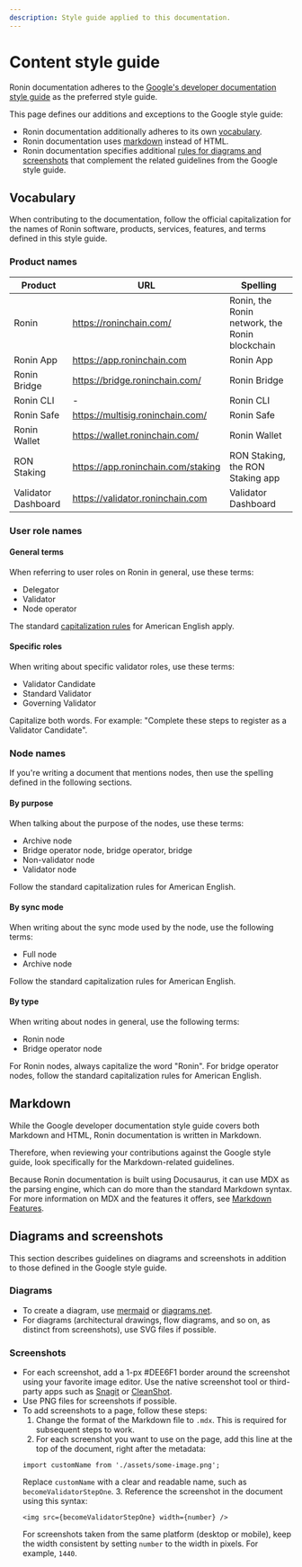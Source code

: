 ```yaml
---
description: Style guide applied to this documentation.
---
```


# Content style guide
Ronin documentation adheres to the [Google's developer documentation style guide](https://developers.google.com/style) as the preferred style guide. 

This page defines our additions and exceptions to the Google style guide:
* Ronin documentation additionally adheres to its own [vocabulary](#vocabulary).
* Ronin documentation uses [markdown](#markdown) instead of HTML.
* Ronin documentation specifies additional [rules for diagrams and screenshots](#diagrams-figures-and-other-images) that complement the related guidelines from the Google style guide.

## Vocabulary
When contributing to the documentation, follow the official capitalization for the names of Ronin software, products, services, features, and terms defined in this style guide.

### Product names
| Product             | URL                                | Spelling                                       |
|---------------------|------------------------------------|------------------------------------------------|
| Ronin               | https://roninchain.com/            | Ronin, the Ronin network, the Ronin blockchain |
| Ronin App           | https://app.roninchain.com         | Ronin App                                      |
| Ronin Bridge        | https://bridge.roninchain.com/     | Ronin Bridge                                   |
| Ronin CLI           | -                                  | Ronin CLI                                      |
| Ronin Safe          | https://multisig.roninchain.com/   | Ronin Safe                                     |
| Ronin Wallet        | https://wallet.roninchain.com/     | Ronin Wallet                                   |
| RON Staking         | https://app.roninchain.com/staking | RON Staking, the RON Staking app               |
| Validator Dashboard | https://validator.roninchain.com   | Validator Dashboard                            |

### User role names
#### General terms
When referring to user roles on Ronin in general, use these terms:
* Delegator
* Validator
* Node operator

The standard [capitalization rules](https://owl.purdue.edu/owl/general_writing/mechanics/help_with_capitals.html) for American English apply.

#### Specific roles
When writing about specific validator roles, use these terms:
* Validator Candidate
* Standard Validator
* Governing Validator

Capitalize both words. For example: "Complete these steps to register as a Validator Candidate".

### Node names
If you're writing a document that mentions nodes, then use the spelling defined in the following sections.

#### By purpose
When talking about the purpose of the nodes, use these terms:
* Archive node
* Bridge operator node, bridge operator, bridge
* Non-validator node
* Validator node

Follow the standard capitalization rules for American English.

#### By sync mode
When writing about the sync mode used by the node, use the following terms:
* Full node
* Archive node

Follow the standard capitalization rules for American English.

#### By type
When writing about nodes in general, use the following terms: 
* Ronin node
* Bridge operator node

For Ronin nodes, always capitalize the word "Ronin". For bridge operator nodes, follow the standard capitalization rules for American English.

## Markdown
While the Google developer documentation style guide covers both Markdown and HTML, Ronin documentation is written in Markdown.

Therefore, when reviewing your contributions against the Google style guide, look specifically for the Markdown-related guidelines.

Because Ronin documentation is built using Docusaurus, it can use MDX as the parsing engine, which can do more than the standard Markdown syntax. For more information on MDX and the features it offers, see [Markdown Features](https://docusaurus.io/docs/markdown-features).

## Diagrams and screenshots
This section describes guidelines on diagrams and screenshots in addition to those defined in the Google style guide.

### Diagrams
* To create a diagram, use [mermaid](https://mermaid.js.org/intro/) or [diagrams.net](https://www.diagrams.net/).
* For diagrams (architectural drawings, flow diagrams, and so on, as distinct from screenshots), use SVG files if possible.

### Screenshots
* For each screenshot, add a 1-px #DEE6F1 border around the screenshot using your favorite image editor. Use the native screenshot tool or third-party apps such as [Snagit](https://www.techsmith.com/screen-capture.html) or [CleanShot](https://cleanshot.com/).
* Use PNG files for screenshots if possible.
* To add screenshots to a page, follow these steps:
  1. Change the format of the Markdown file to `.mdx`. This is required for subsequent steps to work.
  2. For each screenshot you want to use on the page, add this line at the top of the document, right after the metadata:
    ```
    import customName from './assets/some-image.png';
    ```
    Replace `customName` with a clear and readable name, such as `becomeValidatorStepOne`.
  3. Reference the screenshot in the document using this syntax:
    ```
    <img src={becomeValidatorStepOne} width={number} />
    ```
    For screenshots taken from the same platform (desktop or mobile), keep the width consistent by setting `number` to the width in pixels. For example, `1440`.
